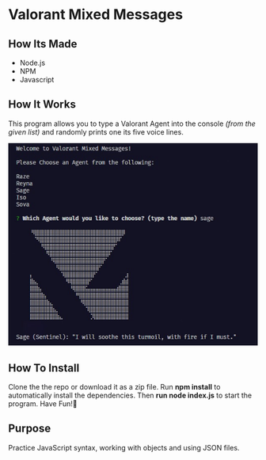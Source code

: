 # Valorant Mixed Messages

## How Its Made

- Node.js
- NPM
- Javascript

## How It Works

This program allows you to type a Valorant Agent into the console _(from the given list)_ and randomly prints one its five voice lines.

![Preview of Program](./md--preview.jpg 'Preview of Program')

## How To Install

Clone the the repo or download it as a zip file. Run **npm install** to automatically install the dependencies. Then **run node index.js** to start the program. Have Fun!🙂

## Purpose

Practice JavaScript syntax, working with objects and using JSON files.
